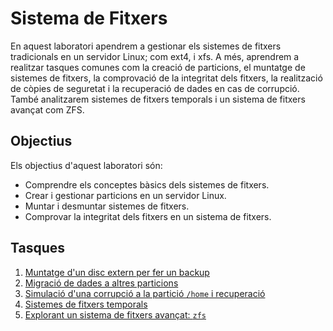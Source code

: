 # Sistema de Fitxers

En aquest laboratori apendrem a gestionar els sistemes de fitxers tradicionals en un servidor Linux; com ext4, i xfs. A més, aprendrem a realitzar tasques comunes com la creació de particions, el muntatge de sistemes de fitxers, la comprovació de la integritat dels fitxers, la realització de còpies de seguretat i la recuperació de dades en cas de corrupció. També analitzarem sistemes de fitxers temporals i un sistema de fitxers avançat com ZFS.

## Objectius

Els objectius d'aquest laboratori són:

- Comprendre els conceptes bàsics dels sistemes de fitxers.
- Crear i gestionar particions en un servidor Linux.
- Muntar i desmuntar sistemes de fitxers.
- Comprovar la integritat dels fitxers en un sistema de fitxers.

## Tasques

1. [Muntatge d'un disc extern per fer un backup](./backup.md)
2. [Migració de dades a altres particions](./migration.md)
3. [Simulació d'una corrupció a la partició `/home` i recuperació](./corruption.md)
4. [Sistemes de fitxers temporals](./temporal.md)
5. [Explorant un sistema de fitxers avançat: `zfs`](./zfs.md)
